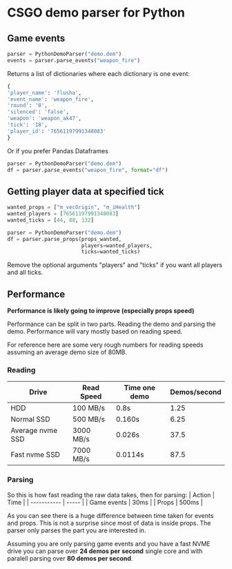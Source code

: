 # CSGO demo parser for Python


## Game events

```python
parser = PythonDemoParser("demo.dem")
events = parser.parse_events("weapon_fire")
```

Returns a list of dictionaries where each dictionary is one event:
```python
{
'player_name': 'flusha',
'event_name': 'weapon_fire',
'round': '0',
'silenced': 'false',
'weapon': 'weapon_ak47',
'tick': '18',
'player_id': '76561197991348083'
}
```

Or if you prefer Pandas Dataframes
```python
parser = PythonDemoParser("demo.dem")
df = parser.parse_events("weapon_fire", format="df")
```



## Getting player data at specified tick
```python
wanted_props = ["m_vecOrigin", "m_iHealth"]
wanted_players = [76561197991348083]
wanted_ticks = [44, 88, 132]

parser = PythonDemoParser("demo.dem")
df = parser.parse_props(props_wanted,
                        players=wanted_players,
                        ticks=wanted_ticks)
```
Remove the optional arguments "players" and "ticks" if you want all players and all ticks.




## Performance
**Performance is likely going to improve (especially props speed)**

Performance can be split in two parts. Reading the demo and parsing the demo. 
Performance will vary mostly based on reading speed.

For reference here are some very rough numbers for reading speeds assuming an average demo size of 80MB.
### Reading
| Drive            | Read Speed | Time one demo | Demos/second |
| ---------------- | ---------- | ------------- | ------------ |
| HDD              | 100 MB/s   | 0.8s          | 1.25         |
| Normal SSD       | 500 MB/s   | 0.160s        | 6.25         |
| Average nvme SSD | 3000 MB/s  | 0.026s        | 37.5         |
| Fast nvme SSD    | 7000 MB/s  | 0.0114s       | 87.5         |

### Parsing
So this is how fast reading the raw data takes, then for parsing:
| Action      | Time  |
| ----------- | ----- |
| Game events | 30ms  |
| Props       | 500ms |

As you can see there is a huge difference between time taken for events and props. This is not a surprise since most of data is inside props. The parser only parses the part you are interested in.

Assuming you are only parsing game events and you have a fast NVME drive you can parse over **24 demos per second** single core and with paralell parsing over **80 demos per second**.